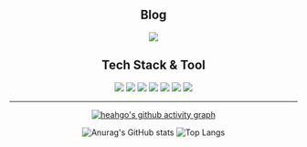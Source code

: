 <div align="center">
  
## Blog
<a href="https://heahgo.tistory.com/"><img src="https://img.shields.io/badge/tistory-000000?style=for-the-badge&logo=tistory&logoColor=white"></a>

## Tech Stack & Tool
<img src="https://img.shields.io/badge/C-A8B9CC?style=for-the-badge&logo=c&logoColor=white"> <img src="https://img.shields.io/badge/C++-00599C?style=for-the-badge&logo=cplusplus&logoColor=white"> 
<img src="https://img.shields.io/badge/Python-3776AB?style=for-the-badge&logo=Python&logoColor=white"> 
<img src="https://img.shields.io/badge/Linux-FCC624?style=for-the-badge&logo=linux&logoColor=white">
<img src="https://img.shields.io/badge/CMake-064F8C?style=for-the-badge&logo=cmake&logoColor=white">
<img src="https://img.shields.io/badge/github-181717?style=for-the-badge&logo=github&logoColor=white">
<img src="https://img.shields.io/badge/vscode-007ACC?style=for-the-badge&logo=visualstudiocode&logoColor=white">
<hr>



[![heahgo's github activity graph](https://github-readme-activity-graph.vercel.app/graph?username=heahgo&theme=github-compact)](https://github.com/ashutosh00710/github-readme-activity-graph)

![Anurag's GitHub stats](https://github-readme-stats.vercel.app/api?username=heahgo&show_icons=true&theme=radical) 
![Top Langs](https://github-readme-stats.vercel.app/api/top-langs/?username=heahgo&theme=onedark&layout=compact)


</div>
